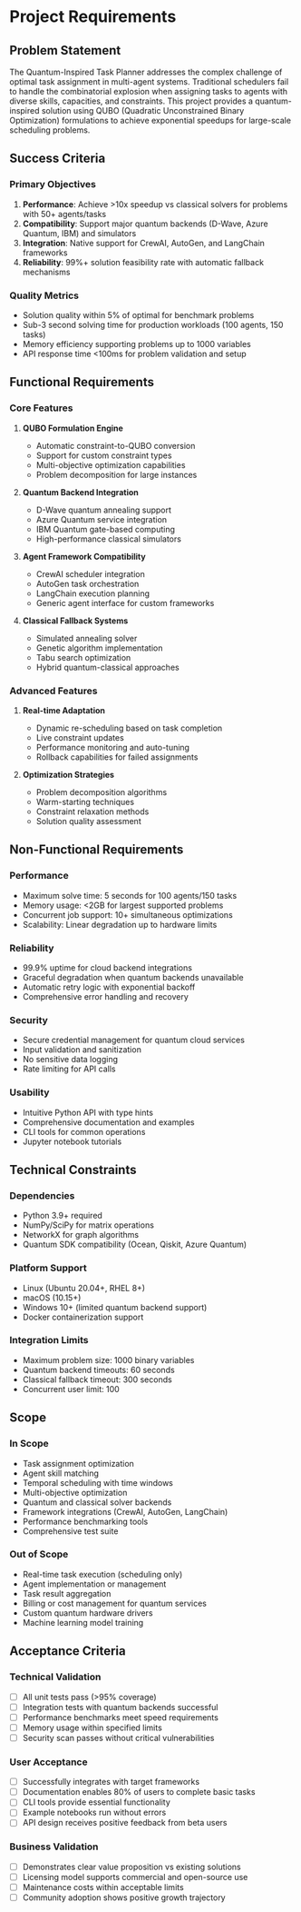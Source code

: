 # Project Requirements

## Problem Statement

The Quantum-Inspired Task Planner addresses the complex challenge of optimal task assignment in multi-agent systems. Traditional schedulers fail to handle the combinatorial explosion when assigning tasks to agents with diverse skills, capacities, and constraints. This project provides a quantum-inspired solution using QUBO (Quadratic Unconstrained Binary Optimization) formulations to achieve exponential speedups for large-scale scheduling problems.

## Success Criteria

### Primary Objectives
1. **Performance**: Achieve >10x speedup vs classical solvers for problems with 50+ agents/tasks
2. **Compatibility**: Support major quantum backends (D-Wave, Azure Quantum, IBM) and simulators
3. **Integration**: Native support for CrewAI, AutoGen, and LangChain frameworks
4. **Reliability**: 99%+ solution feasibility rate with automatic fallback mechanisms

### Quality Metrics
- Solution quality within 5% of optimal for benchmark problems
- Sub-3 second solving time for production workloads (100 agents, 150 tasks)
- Memory efficiency supporting problems up to 1000 variables
- API response time <100ms for problem validation and setup

## Functional Requirements

### Core Features
1. **QUBO Formulation Engine**
   - Automatic constraint-to-QUBO conversion
   - Support for custom constraint types
   - Multi-objective optimization capabilities
   - Problem decomposition for large instances

2. **Quantum Backend Integration**
   - D-Wave quantum annealing support
   - Azure Quantum service integration
   - IBM Quantum gate-based computing
   - High-performance classical simulators

3. **Agent Framework Compatibility**
   - CrewAI scheduler integration
   - AutoGen task orchestration
   - LangChain execution planning
   - Generic agent interface for custom frameworks

4. **Classical Fallback Systems**
   - Simulated annealing solver
   - Genetic algorithm implementation
   - Tabu search optimization
   - Hybrid quantum-classical approaches

### Advanced Features
1. **Real-time Adaptation**
   - Dynamic re-scheduling based on task completion
   - Live constraint updates
   - Performance monitoring and auto-tuning
   - Rollback capabilities for failed assignments

2. **Optimization Strategies**
   - Problem decomposition algorithms
   - Warm-starting techniques
   - Constraint relaxation methods
   - Solution quality assessment

## Non-Functional Requirements

### Performance
- Maximum solve time: 5 seconds for 100 agents/150 tasks
- Memory usage: <2GB for largest supported problems
- Concurrent job support: 10+ simultaneous optimizations
- Scalability: Linear degradation up to hardware limits

### Reliability
- 99.9% uptime for cloud backend integrations
- Graceful degradation when quantum backends unavailable
- Automatic retry logic with exponential backoff
- Comprehensive error handling and recovery

### Security
- Secure credential management for quantum cloud services
- Input validation and sanitization
- No sensitive data logging
- Rate limiting for API calls

### Usability
- Intuitive Python API with type hints
- Comprehensive documentation and examples
- CLI tools for common operations
- Jupyter notebook tutorials

## Technical Constraints

### Dependencies
- Python 3.9+ required
- NumPy/SciPy for matrix operations
- NetworkX for graph algorithms
- Quantum SDK compatibility (Ocean, Qiskit, Azure Quantum)

### Platform Support
- Linux (Ubuntu 20.04+, RHEL 8+)
- macOS (10.15+)
- Windows 10+ (limited quantum backend support)
- Docker containerization support

### Integration Limits
- Maximum problem size: 1000 binary variables
- Quantum backend timeouts: 60 seconds
- Classical fallback timeout: 300 seconds
- Concurrent user limit: 100

## Scope

### In Scope
- Task assignment optimization
- Agent skill matching
- Temporal scheduling with time windows
- Multi-objective optimization
- Quantum and classical solver backends
- Framework integrations (CrewAI, AutoGen, LangChain)
- Performance benchmarking tools
- Comprehensive test suite

### Out of Scope
- Real-time task execution (scheduling only)
- Agent implementation or management
- Task result aggregation
- Billing or cost management for quantum services
- Custom quantum hardware drivers
- Machine learning model training

## Acceptance Criteria

### Technical Validation
- [ ] All unit tests pass (>95% coverage)
- [ ] Integration tests with quantum backends successful
- [ ] Performance benchmarks meet speed requirements
- [ ] Memory usage within specified limits
- [ ] Security scan passes without critical vulnerabilities

### User Acceptance
- [ ] Successfully integrates with target frameworks
- [ ] Documentation enables 80% of users to complete basic tasks
- [ ] CLI tools provide essential functionality
- [ ] Example notebooks run without errors
- [ ] API design receives positive feedback from beta users

### Business Validation
- [ ] Demonstrates clear value proposition vs existing solutions
- [ ] Licensing model supports commercial and open-source use
- [ ] Maintenance costs within acceptable limits
- [ ] Community adoption shows positive growth trajectory
